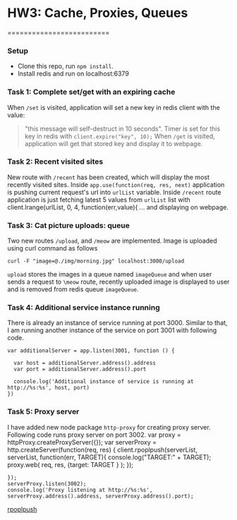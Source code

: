 # HW3: Cache, Proxies, Queues
=========================
### Setup

* Clone this repo, run `npm install`.
* Install redis and run on localhost:6379

### Task 1: Complete set/get with an expiring cache
When `/set` is visited, application will set a new key in redis client with the value:
> "this message will self-destruct in 10 seconds".
Timer is set for this key in redis with `client.expire("key", 10);`
When `/get` is visited, application will get that stored key and display it to webpage.

### Task 2: Recent visited sites
New route with `/recent` has been created, which will display the most recently visited sites.
Inside `app.use(function(req, res, next)` application is pushing current request's url into `urlList` variable. 
Inside `/recent` route application is just fetching latest 5 values from `urlList` list with 
	client.lrange(urlList, 0, 4, function(err,value){ ...
and displaying on webpage.

### Task 3: Cat picture uploads: queue
Two new routes `/upload`, and `/meow` are implemented.
Image is uploaded using curl command as follows

	curl -F "image=@./img/morning.jpg" localhost:3000/upload

`upload` stores the images in a queue named `imageQueue` and when user sends a request to `\meow` route, recently uploaded image is displayed to user and is removed from redis queue `imageQueue`.

### Task 4: Additional service instance running
There is already an instance of service running at port 3000. Similar to that, I am running another instance of the service on port 3001 with following code.

	var additionalServer = app.listen(3001, function () {

	  var host = additionalServer.address().address
	  var port = additionalServer.address().port

	  console.log('Additional instance of service is running at http://%s:%s', host, port)
	})

### Task 5: Proxy server
I have added new node package `http-proxy` for creating proxy server. Following code runs proxy server on port 3002.
	var proxy   = httpProxy.createProxyServer({});
	var serverProxy  = http.createServer(function(req, res)
	{
	  client.rpoplpush(serverList, serverList, function(err, TARGET){
	  		console.log("TARGET:" + TARGET);
		  	proxy.web( req, res, {target: TARGET } );
	  });
	  
	});
	serverProxy.listen(3002);
	console.log('Proxy listening at http://%s:%s', serverProxy.address().address, serverProxy.address().port);
[rpoplpush](http://redis.io/commands/rpoplpush)

